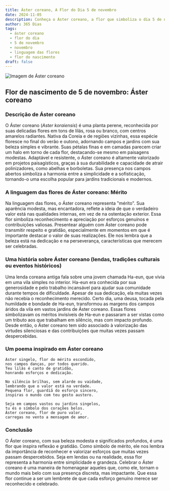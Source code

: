 ```yaml
---
title: Áster coreano, A Flor do Dia 5 de novembro
date: 2024-11-05
description: Conheça o Áster coreano, a flor que simboliza o dia 5 de novembro e seu significado 'Mérito'. Explore a beleza e o simbolismo desta flor encantadora.
author: 365 Dias
tags:
  - áster coreano
  - flor do dia
  - 5 de novembro
  - novembro
  - linguagem das flores
  - flor do nascimento
draft: false
---
```


![Imagem de Áster coreano](https://cdn.pixabay.com/photo/2017/11/14/00/28/wormwood-some-competition-2947198_640.jpg#center)



## Flor de nascimento de 5 de novembro: Áster coreano

### Descrição de Áster coreano

O Áster coreano (_Aster koraiensis_) é uma planta perene, reconhecida por suas delicadas flores em tons de lilás, rosa ou branco, com centros amarelos radiantes. Nativa da Coreia e de regiões vizinhas, essa espécie floresce no final do verão e outono, adornando campos e jardins com sua beleza simples e vibrante. Suas pétalas finas e em camadas parecem criar um halo em torno de cada flor, destacando-se mesmo em paisagens modestas. Adaptável e resistente, o Áster coreano é altamente valorizado em projetos paisagísticos, graças à sua durabilidade e capacidade de atrair polinizadores, como abelhas e borboletas. Sua presença nos campos abertos simboliza a harmonia entre a simplicidade e a sofisticação, tornando-o uma escolha popular para jardins tradicionais e modernos.

### A linguagem das flores de Áster coreano: Mérito

Na linguagem das flores, o Áster coreano representa "mérito". Sua aparência modesta, mas encantadora, reflete a ideia de que o verdadeiro valor está nas qualidades internas, em vez de na ostentação exterior. Essa flor simboliza reconhecimento e apreciação por esforços genuínos e contribuições valiosas. Presentear alguém com Áster coreano pode transmitir respeito e gratidão, especialmente em momentos em que é importante destacar o valor de suas realizações. Ele nos lembra que a beleza está na dedicação e na perseverança, características que merecem ser celebradas.

### Uma história sobre Áster coreano (lendas, tradições culturais ou eventos históricos)

Uma lenda coreana antiga fala sobre uma jovem chamada Ha-eun, que vivia em uma vila simples no interior. Ha-eun era conhecida por sua generosidade e pelo trabalho incansável para ajudar sua comunidade durante tempos de dificuldade. Apesar de sua dedicação, ela muitas vezes não recebia o reconhecimento merecido. Certo dia, uma deusa, tocada pela humildade e bondade de Ha-eun, transformou as margens dos campos áridos da vila em vastos jardins de Áster coreano. Essas flores simbolizavam os méritos invisíveis de Ha-eun e passaram a ser vistas como um tributo aos que trabalham em silêncio, mas com impacto profundo. Desde então, o Áster coreano tem sido associado à valorização das virtudes silenciosas e das contribuições que muitas vezes passam despercebidas.

### Um poema inspirado em Áster coreano

```
Áster singelo, flor do mérito escondido,  
nos campos danças, por todos querido.  
Teu lilás é canto de gratidão,  
honrando esforços e dedicação.  

No silêncio brilhas, sem alarde ou vaidade,  
lembrando que o valor está na verdade.  
Pequena flor, guardiã do esforço sincero,  
inspiras o mundo com teu gesto austero.  

Seja em campos vastos ou jardins singelos,  
tu és o símbolo dos corações belos.  
Áster coreano, flor de puro valor,  
carregas no vento a mensagem de amor.  
```

### Conclusão

O Áster coreano, com sua beleza modesta e significados profundos, é uma flor que inspira reflexão e gratidão. Como símbolo de mérito, ele nos lembra da importância de reconhecer e valorizar esforços que muitas vezes passam despercebidos. Seja em lendas ou na realidade, essa flor representa a harmonia entre simplicidade e grandeza. Celebrar o Áster coreano é uma maneira de homenagear aqueles que, como ele, tornam o mundo mais belo com sua presença discreta, mas impactante. Que essa flor continue a ser um lembrete de que cada esforço genuíno merece ser reconhecido e celebrado.